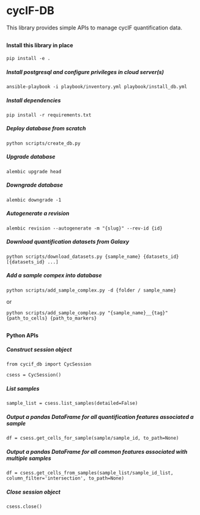 # cycIF-DB

This library provides simple APIs to manage cycIF quantification data.

##
#### Install this library in place

```
pip install -e .
```

##### Install postgresql and configure privileges in cloud server(s)

```
ansible-playbook -i playbook/inventory.yml playbook/install_db.yml
```

##### Install dependencies

```
pip install -r requirements.txt
```

##### Deploy database from scratch

```
python scripts/create_db.py
```

##### Upgrade database

```
alembic upgrade head
```

##### Downgrade database

```
alembic downgrade -1
```

##### Autogenerate a revision

```
alembic revision --autogenerate -m "{slug}" --rev-id {id}
```

##### Download quantification datasets from Galaxy

```
python scripts/download_datasets.py {sample_name} {datasets_id} [{datasets_id} ...]
```

##### Add a sample compex into database

```
python scripts/add_sample_complex.py -d {folder / sample_name}
```
or
```
python scripts/add_sample_complex.py "{sample_name}__{tag}" {path_to_cells} {path_to_markers}
```
##
#### Python APIs

##### Construct session object

```
from cycif_db import CycSession

csess = CycSession()
```

##### List samples

```
sample_list = csess.list_samples(detailed=False)
```

##### Output a pandas DataFrame for all quantification features associated a sample

```
df = csess.get_cells_for_sample(sample/sample_id, to_path=None)
```

##### Output a pandas DataFrame for all common features associated with multiple samples

```
df = csess.get_cells_from_samples(sample_list/sample_id_list, column_filter='intersection', to_path=None)
```

##### Close session object

```
csess.close()
```
